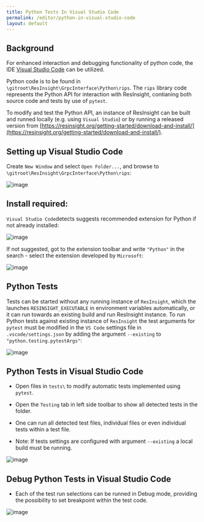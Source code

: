 ```yaml
---
title: Python Tests In Visual Studio Code
permalink: /editor/python-in-visual-studio-code
layout: default
---
```


## Background
For enhanced interaction and debugging functionality of python code, the IDE [Visual Studio Code](https://code.visualstudio.com/) can be utilized. 

Python code is to be found in `\gitroot\ResInsight\GrpcInterface\Python\rips`. The `rips` library code represents the Python API for interaction with ResInsight, contianing both source code and tests by use of `pytest`.

To modify and test the Python API, an instance of ResInsight can be built and runned locally (e.g. using `Visual Studio`) or by running a released version from [https://resinsight.org/getting-started/download-and-install/](https://resinsight.org/getting-started/download-and-install/).

## Setting up Visual Studio Code
Create `New Window` and select `Open Folder...`, and browse to `\gitroot\ResInsight\GrpcInterface\Python\rips`:

![image](https://user-images.githubusercontent.com/82032112/234197647-6b5c393e-974d-4789-8c97-6718cbcb4426.png)

## Install required:

`Visual Studio Code`detects suggests recommended extension for Python if not already installed:

![image](https://user-images.githubusercontent.com/82032112/234199057-a1498d3a-6643-4236-9d1d-9f7302fdeef9.png)

If not suggested, got to the extension toolbar and write `"Python"` in the search - select the extension developed by `Microsoft`:

![image](https://user-images.githubusercontent.com/82032112/234199476-cbbefccb-653d-49cc-94ed-edaf03535eff.png)

## Python Tests
Tests can be started without any running instance of `ResInsight`, which the launches `RESINSIGHT_EXECUTABLE` in environment variables automatically, or it can run towards an existing build and run ResInsight instance.
To run Python tests against existing instance of `ResInsight` the test arguments for `pytest` must be modified in the `VS Code` settings file in `.vscode/settings.json` by adding the argument `--existing` to `"python.testing.pytestArgs"`:

![image](https://user-images.githubusercontent.com/82032112/234214135-8fb1d2db-6e5b-476b-82b5-490fef271a39.png)


## Python Tests in Visual Studio Code

- Open files in `tests\` to modify automatic tests implemented using `pytest`.
- Open the `Testing` tab in left side toolbar to show all detected tests in the folder.
- One can run all detected test files, individual files or even individual tests within a test file.

- Note: If tests settings are configured with argument `--existing` a local build must be running.

![image](https://user-images.githubusercontent.com/82032112/234201312-abf6dff6-ee84-4c70-820f-d10368e2ed17.png)


## Debug Python Tests in Visual Studio Code

- Each of the test run selections can be runned in Debug mode, providing the possibility to set breakpoint within the test code.

![image](https://user-images.githubusercontent.com/82032112/234201568-0ade70bd-3155-46c5-b86f-1ec6e731a481.png)

